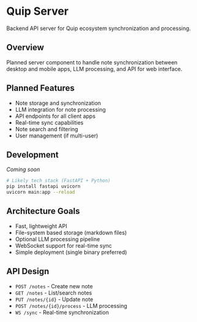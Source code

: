 # Quip Server

Backend API server for Quip ecosystem synchronization and processing.

## Overview

Planned server component to handle note synchronization between desktop and mobile apps, LLM processing, and API for web interface.

## Planned Features

- Note storage and synchronization
- LLM integration for note processing
- API endpoints for all client apps
- Real-time sync capabilities
- Note search and filtering
- User management (if multi-user)

## Development

*Coming soon*

```bash
# Likely tech stack (FastAPI + Python)
pip install fastapi uvicorn
uvicorn main:app --reload
```

## Architecture Goals

- Fast, lightweight API
- File-system based storage (markdown files)
- Optional LLM processing pipeline
- WebSocket support for real-time sync
- Simple deployment (single binary preferred)

## API Design

- `POST /notes` - Create new note
- `GET /notes` - List/search notes  
- `PUT /notes/{id}` - Update note
- `POST /notes/{id}/process` - LLM processing
- `WS /sync` - Real-time synchronization